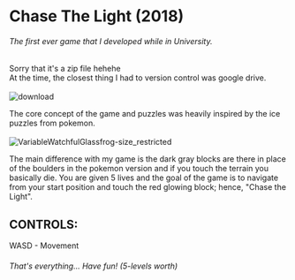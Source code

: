 # Chase The Light (2018)
###### The first ever game that I developed while in University.

Sorry that it's a zip file hehehe <br />
At the time, the closest thing I had to version control was google drive. <br /> <br />
![download](https://user-images.githubusercontent.com/79740554/176943796-39ec6fce-5e1d-4c83-83b0-28a4d2b0ac5b.jpg)

The core concept of the game and puzzles was heavily inspired by the ice puzzles from pokemon. <br /> <br />
![VariableWatchfulGlassfrog-size_restricted](https://user-images.githubusercontent.com/79740554/176944263-25be1281-bc48-4bd2-ba63-148c93ffa179.gif)

The main difference with my game is the dark gray blocks are there in place of the boulders in the pokemon version and if you touch the terrain you basically die. You are given 5 lives and the goal of the game is to navigate from your start position and touch the red glowing block; hence, "Chase the Light".

## CONTROLS: <br />
WASD - Movement

###### That's everything... Have fun! (5-levels worth)
